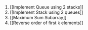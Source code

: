 1) [[Implement Queue using 2 stacks]]
2) [[Implement Stack using 2 queues]]
3) [[Maximum Sum Subarray]]
4) [[Reverse order of first k elements]]
